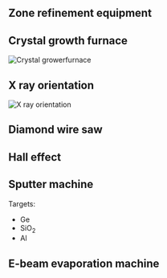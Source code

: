 ---
---

## Zone refinement equipment

## Crystal growth furnace
![Crystal growerfurnace](https://drive.google.com/a/usd.edu/file/d/0B3yvXEqPBERISVVFWkhIZWlHQms)
## X ray orientation 
![X ray orientation](https://drive.google.com/file/d/0B3yvXEqPBERIOVpJVGpNazBGazg)
## Diamond wire saw

## Hall effect

## Sputter machine

Targets:

- Ge
- SiO<sub>2</sub>
- Al

## E-beam evaporation machine
